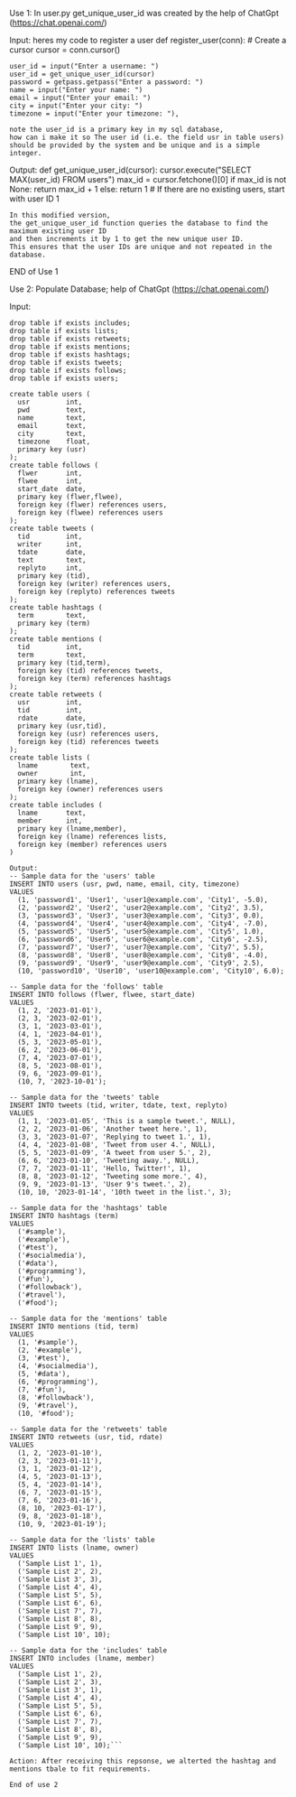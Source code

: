 Use 1: In user.py get_unique_user_id was created by the help of ChatGpt (https://chat.openai.com/)

Input:
 heres my code to register a user
    def register_user(conn):
    # Create a cursor
    cursor = conn.cursor()

    user_id = input("Enter a username: ")
    user_id = get_unique_user_id(cursor)
    password = getpass.getpass("Enter a password: ")
    name = input("Enter your name: ")
    email = input("Enter your email: ")
    city = input("Enter your city: ")
    timezone = input("Enter your timezone: "), 
    
    note the user_id is a primary key in my sql database,
    how can i make it so The user id (i.e. the field usr in table users) 
    should be provided by the system and be unique and is a simple integer.

Output:
    def get_unique_user_id(cursor):
    cursor.execute("SELECT MAX(user_id) FROM users")
    max_id = cursor.fetchone()[0]
    if max_id is not None:
        return max_id + 1
    else:
        return 1  # If there are no existing users, start with user ID 1

    In this modified version, 
    the get_unique_user_id function queries the database to find the maximum existing user ID 
    and then increments it by 1 to get the new unique user ID. 
    This ensures that the user IDs are unique and not repeated in the database.

END of Use 1

Use 2: Populate Database; help of ChatGpt (https://chat.openai.com/)


Input: 
```write me an sql file to populate this database 
drop table if exists includes;
drop table if exists lists;
drop table if exists retweets;
drop table if exists mentions;
drop table if exists hashtags;
drop table if exists tweets;
drop table if exists follows;
drop table if exists users;

create table users (
  usr         int,
  pwd	      text,
  name        text,
  email       text,
  city        text,
  timezone    float,
  primary key (usr)
);
create table follows (
  flwer       int,
  flwee       int,
  start_date  date,
  primary key (flwer,flwee),
  foreign key (flwer) references users,
  foreign key (flwee) references users
);
create table tweets (
  tid	      int,
  writer      int,
  tdate       date,
  text        text,
  replyto     int,
  primary key (tid),
  foreign key (writer) references users,
  foreign key (replyto) references tweets
);
create table hashtags (
  term        text,
  primary key (term)
);
create table mentions (
  tid         int,
  term        text,
  primary key (tid,term),
  foreign key (tid) references tweets,
  foreign key (term) references hashtags
);
create table retweets (
  usr         int,
  tid         int,
  rdate       date,
  primary key (usr,tid),
  foreign key (usr) references users,
  foreign key (tid) references tweets
);
create table lists (
  lname        text,
  owner        int,
  primary key (lname),
  foreign key (owner) references users
);
create table includes (
  lname       text,
  member      int,
  primary key (lname,member),
  foreign key (lname) references lists,
  foreign key (member) references users
)

Output:
-- Sample data for the 'users' table
INSERT INTO users (usr, pwd, name, email, city, timezone)
VALUES
  (1, 'password1', 'User1', 'user1@example.com', 'City1', -5.0),
  (2, 'password2', 'User2', 'user2@example.com', 'City2', 3.5),
  (3, 'password3', 'User3', 'user3@example.com', 'City3', 0.0),
  (4, 'password4', 'User4', 'user4@example.com', 'City4', -7.0),
  (5, 'password5', 'User5', 'user5@example.com', 'City5', 1.0),
  (6, 'password6', 'User6', 'user6@example.com', 'City6', -2.5),
  (7, 'password7', 'User7', 'user7@example.com', 'City7', 5.5),
  (8, 'password8', 'User8', 'user8@example.com', 'City8', -4.0),
  (9, 'password9', 'User9', 'user9@example.com', 'City9', 2.5),
  (10, 'password10', 'User10', 'user10@example.com', 'City10', 6.0);

-- Sample data for the 'follows' table
INSERT INTO follows (flwer, flwee, start_date)
VALUES
  (1, 2, '2023-01-01'),
  (2, 3, '2023-02-01'),
  (3, 1, '2023-03-01'),
  (4, 1, '2023-04-01'),
  (5, 3, '2023-05-01'),
  (6, 2, '2023-06-01'),
  (7, 4, '2023-07-01'),
  (8, 5, '2023-08-01'),
  (9, 6, '2023-09-01'),
  (10, 7, '2023-10-01');

-- Sample data for the 'tweets' table
INSERT INTO tweets (tid, writer, tdate, text, replyto)
VALUES
  (1, 1, '2023-01-05', 'This is a sample tweet.', NULL),
  (2, 2, '2023-01-06', 'Another tweet here.', 1),
  (3, 3, '2023-01-07', 'Replying to tweet 1.', 1),
  (4, 4, '2023-01-08', 'Tweet from user 4.', NULL),
  (5, 5, '2023-01-09', 'A tweet from user 5.', 2),
  (6, 6, '2023-01-10', 'Tweeting away.', NULL),
  (7, 7, '2023-01-11', 'Hello, Twitter!', 1),
  (8, 8, '2023-01-12', 'Tweeting some more.', 4),
  (9, 9, '2023-01-13', 'User 9's tweet.', 2),
  (10, 10, '2023-01-14', '10th tweet in the list.', 3);

-- Sample data for the 'hashtags' table
INSERT INTO hashtags (term)
VALUES
  ('#sample'),
  ('#example'),
  ('#test'),
  ('#socialmedia'),
  ('#data'),
  ('#programming'),
  ('#fun'),
  ('#followback'),
  ('#travel'),
  ('#food');

-- Sample data for the 'mentions' table
INSERT INTO mentions (tid, term)
VALUES
  (1, '#sample'),
  (2, '#example'),
  (3, '#test'),
  (4, '#socialmedia'),
  (5, '#data'),
  (6, '#programming'),
  (7, '#fun'),
  (8, '#followback'),
  (9, '#travel'),
  (10, '#food');

-- Sample data for the 'retweets' table
INSERT INTO retweets (usr, tid, rdate)
VALUES
  (1, 2, '2023-01-10'),
  (2, 3, '2023-01-11'),
  (3, 1, '2023-01-12'),
  (4, 5, '2023-01-13'),
  (5, 4, '2023-01-14'),
  (6, 7, '2023-01-15'),
  (7, 6, '2023-01-16'),
  (8, 10, '2023-01-17'),
  (9, 8, '2023-01-18'),
  (10, 9, '2023-01-19');

-- Sample data for the 'lists' table
INSERT INTO lists (lname, owner)
VALUES
  ('Sample List 1', 1),
  ('Sample List 2', 2),
  ('Sample List 3', 3),
  ('Sample List 4', 4),
  ('Sample List 5', 5),
  ('Sample List 6', 6),
  ('Sample List 7', 7),
  ('Sample List 8', 8),
  ('Sample List 9', 9),
  ('Sample List 10', 10);

-- Sample data for the 'includes' table
INSERT INTO includes (lname, member)
VALUES
  ('Sample List 1', 2),
  ('Sample List 2', 3),
  ('Sample List 3', 1),
  ('Sample List 4', 4),
  ('Sample List 5', 5),
  ('Sample List 6', 6),
  ('Sample List 7', 7),
  ('Sample List 8', 8),
  ('Sample List 9', 9),
  ('Sample List 10', 10);```

Action: After receiving this repsonse, we alterted the hashtag and mentions tbale to fit requirements. 

End of use 2
